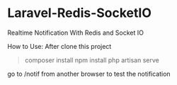 # Laravel-Redis-SocketIO
Realtime Notification With Redis and Socket IO

How to Use:
  After clone this project

> composer install
> npm install
> php artisan serve


go to /notif from another browser to test the notification